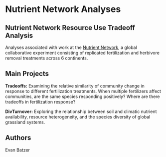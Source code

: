 # Nutrient Network Analyses

## Nutrient Network Resource Use Tradeoff Analysis

Analyses associated with work at the [Nutrient Network](http://www.nutnet.umn.edu/), a global collaborative experiment consisting of replicated fertilization and herbivore removal treatments across 6 continents.

## Main Projects

__Tradeoffs:__ Examining the relative similarity of community change in response to different fertilization treatments. When multiple fertilizers affect communities, are the same species responding positively? Where are there tradeoffs in fertilization response?

__DivTurnover:__ Exploring the relationship between soil and climatic nutrient availability, resource heterogeneity, and the species diversity of global grassland systems.

## Authors
Evan Batzer

